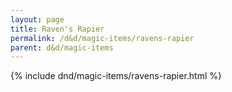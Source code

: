 ```yaml
---
layout: page
title: Raven's Rapier
permalink: /d&d/magic-items/ravens-rapier
parent: d&d/magic-items
---
```


{% include dnd/magic-items/ravens-rapier.html %}
